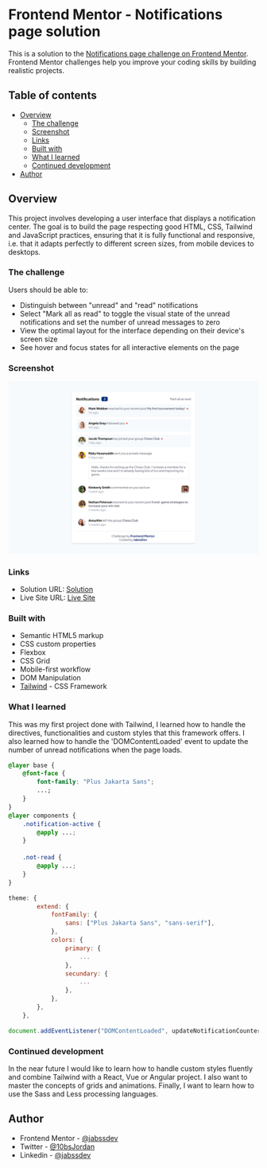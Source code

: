 # Frontend Mentor - Notifications page solution

This is a solution to the [Notifications page challenge on Frontend Mentor](https://www.frontendmentor.io/challenges/notifications-page-DqK5QAmKbC). Frontend Mentor challenges help you improve your coding skills by building realistic projects.

## Table of contents

- [Overview](#overview)
  - [The challenge](#the-challenge)
  - [Screenshot](#screenshot)
  - [Links](#links)
  - [Built with](#built-with)
  - [What I learned](#what-i-learned)
  - [Continued development](#continued-development)
- [Author](#author)

## Overview

This project involves developing a user interface that displays a notification center. The goal is to build the page respecting good HTML, CSS, Tailwind and JavaScript practices, ensuring that it is fully functional and responsive, i.e. that it adapts perfectly to different screen sizes, from mobile devices to desktops.

### The challenge

Users should be able to:

- Distinguish between "unread" and "read" notifications
- Select "Mark all as read" to toggle the visual state of the unread notifications and set the number of unread messages to zero
- View the optimal layout for the interface depending on their device's screen size
- See hover and focus states for all interactive elements on the page

### Screenshot

![](./src/assets/images/screenshot-desktop.png)

### Links

- Solution URL: [Solution](https://github.com/jabssdev/Notifications-page)
- Live Site URL: [Live Site](https://jabssdev.github.io/Notifications-page)

### Built with

- Semantic HTML5 markup
- CSS custom properties
- Flexbox
- CSS Grid
- Mobile-first workflow
- DOM Manipulation
- [Tailwind](https://tailwindcss.com/) - CSS Framework

### What I learned

This was my first project done with Tailwind, I learned how to handle the directives, functionalities and custom styles that this framework offers. I also learned how to handle the 'DOMContentLoaded' event to update the number of unread notifications when the page loads.

```css
@layer base {
	@font-face {
		font-family: "Plus Jakarta Sans";
		...;
	}
}
@layer components {
	.notification-active {
		@apply ...;
	}

	.not-read {
		@apply ...;
	}
}
```

```js
theme: {
		extend: {
			fontFamily: {
				sans: ["Plus Jakarta Sans", "sans-serif"],
			},
			colors: {
				primary: {
					...
				},
				secundary: {
					...
				},
			},
		},
	},
```

```js
document.addEventListener("DOMContentLoaded", updateNotificationCounter);
```

### Continued development

In the near future I would like to learn how to handle custom styles fluently and combine Tailwind with a React, Vue or Angular project. I also want to master the concepts of grids and animations. Finally, I want to learn how to use the Sass and Less processing languages.

## Author

- Frontend Mentor - [@jabssdev](https://www.frontendmentor.io/profile/jabssdev)
- Twitter - [@10bsJordan](https://x.com/10bsJordan)
- Linkedin - [@jabssdev](https://www.linkedin.com/in/jabssdev/)

